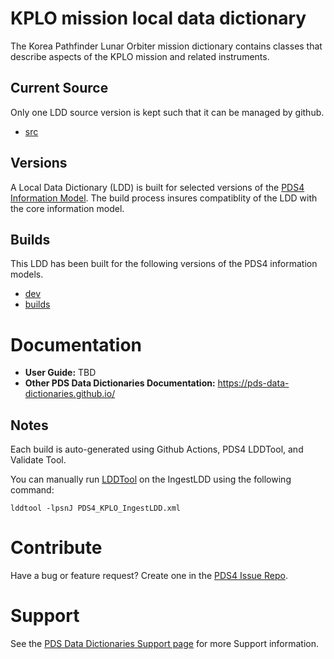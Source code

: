 # KPLO mission local data dictionary

The Korea Pathfinder Lunar Orbiter mission dictionary contains classes that describe aspects of the KPLO mission and related instruments.

## Current Source

Only one LDD source version is kept such that it can be managed by github.

- [src](src)

## Versions

A Local Data Dictionary (LDD) is built for selected versions of the [PDS4 Information Model](https://pds.nasa.gov/pds4/doc/im/).
The build process insures compatiblity of the LDD with the core information model.

## Builds

This LDD has been built for the following versions of the PDS4 information models.

- [dev](build/development)
- [builds](build)
	
# Documentation

* **User Guide:** TBD
* **Other PDS Data Dictionaries Documentation:** https://pds-data-dictionaries.github.io/

## Notes

Each build is auto-generated using Github Actions, PDS4 LDDTool, and Validate Tool.


You can manually run [LDDTool](https://nasa-pds.github.io/pds4-information-model/model-lddtool/index.html) on the IngestLDD using the following command:
```
lddtool -lpsnJ PDS4_KPLO_IngestLDD.xml
```


# Contribute

Have a bug or feature request? Create one in the [PDS4 Issue Repo](https://github.com/pds-data-dictionaries/PDS4-LDD-Issue-Repo/issues/new/choose).


# Support

See the [PDS Data Dictionaries Support page](https://pds-data-dictionaries.github.io/support/contribute.html) for more Support information.
